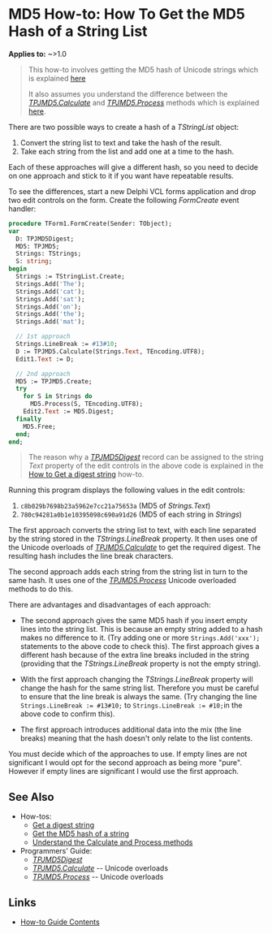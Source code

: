 # MD5 How-to: How To Get the MD5 Hash of a String List

**Applies to:** ~>1.0

> This how-to involves getting the MD5 hash of Unicode strings which is explained [here](./HashString.md)
>
> It also assumes you understand the difference between the [_TPJMD5.Calculate_](../API/TPJMD5-Calculate.md) and [_TPJMD5.Process_](../API/TPJMD5-Process.md) methods which is explained [here](./UseCalculateAndProcess.md).

There are two possible ways to create a hash of a _TStringList_ object:

1. Convert the string list to text and take the hash of the result.
2. Take each string from the list and add one at a time to the hash.

Each of these approaches will give a different hash, so you need to decide on one approach and stick to it if you want have repeatable results.

To see the differences, start a new Delphi VCL forms application and drop two edit controls on the form. Create the following _FormCreate_ event handler:

```pascal
procedure TForm1.FormCreate(Sender: TObject);
var
  D: TPJMD5Digest;
  MD5: TPJMD5;
  Strings: TStrings;
  S: string;
begin
  Strings := TStringList.Create;
  Strings.Add('The');
  Strings.Add('cat');
  Strings.Add('sat');
  Strings.Add('on');
  Strings.Add('the');
  Strings.Add('mat');

  // 1st approach
  Strings.LineBreak := #13#10;
  D := TPJMD5.Calculate(Strings.Text, TEncoding.UTF8);
  Edit1.Text := D;

  // 2nd approach
  MD5 := TPJMD5.Create;
  try
    for S in Strings do
      MD5.Process(S, TEncoding.UTF8);
    Edit2.Text := MD5.Digest;
  finally
    MD5.Free;
  end;
end;
```

> The reason why a [_TPJMD5Digest_](../API/TPJMD5Digest.md) record can be assigned to the string _Text_ property of the edit controls in the above code is explained in the [How to Get a digest string](./GetDigestAsString.md) how-to.

Running this program displays the following values in the edit controls:

1. `c8b029b7698b23a5962e7cc21a75653a` (MD5 of _Strings.Text_)
2. `780c94281a0b1e10395098c690a91d26` (MD5 of each string in _Strings_)

The first approach converts the string list to text, with each line separated by the string stored in the _TStrings.LineBreak_ property. It then uses one of the Unicode overloads of [_TPJMD5.Calculate_](../API/TPJMD5-Calculate.md#unicode-string-versions) to get the required digest. The resulting hash includes the line break characters.

The second approach adds each string from the string list in turn to the same hash. It uses one of the [_TPJMD5.Process_](../API/TPJMD5-Process.md#unicode-string-versions) Unicode overloaded methods to do this.

There are advantages and disadvantages of each approach:

* The second approach gives the same MD5 hash if you insert empty lines into the string list.  This is because an empty string added to a hash makes no difference to it. (Try adding one or more `Strings.Add('xxx');` statements to the above code to check this). The first approach gives a different hash because of the extra line breaks included in the string (providing that the _TStrings.LineBreak_ property is not the empty string).

* With the first approach changing the _TStrings.LineBreak_ property will change the hash for the same string list. Therefore you must be careful to ensure that the line break is always the same. (Try changing the line `Strings.LineBreak := #13#10;` to `Strings.LineBreak := #10;`in the above code to confirm this).

* The first approach introduces additional data into the mix (the line breaks) meaning that the hash doesn't only relate to the list contents.

You must decide which of the approaches to use. If empty lines are not significant I would opt for the second approach as being more "pure". However if empty lines are significant I would use the first approach.

## See Also

* How-tos:
  * [Get a digest string](./GetDigestAsString.md)
  * [Get the MD5 hash of a string](./HashString.md)
  * [Understand the Calculate and Process methods](./UseCalculateAndProcess.md)
* Programmers' Guide:
  * [_TPJMD5Digest_](../API/TPJMD5Digest.md)
  * [_TPJMD5.Calculate_](../API/TPJMD5-Calculate.md#unicode-string-versions) -- Unicode overloads
  * [_TPJMD5.Process_](../API/TPJMD5-Process.md#unicode-string-versions) -- Unicode overloads

## Links

* [How-to Guide Contents](../HowTo.md)
